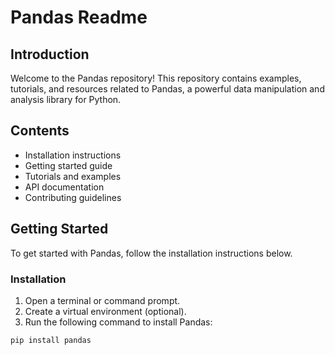 # Pandas Readme

## Introduction

Welcome to the Pandas repository! This repository contains examples, tutorials,
and resources related to Pandas, a powerful data manipulation and analysis
library for Python.

## Contents

- Installation instructions
- Getting started guide
- Tutorials and examples
- API documentation
- Contributing guidelines

## Getting Started

To get started with Pandas, follow the installation instructions below.

### Installation

1. Open a terminal or command prompt.
2. Create a virtual environment (optional).
3. Run the following command to install Pandas:

```bash
pip install pandas
```
